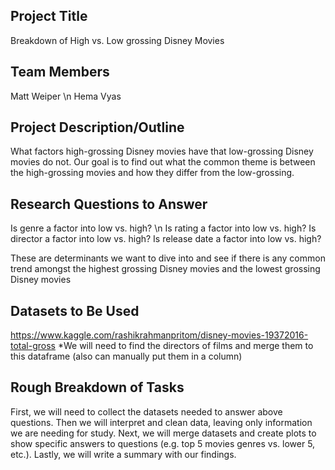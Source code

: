 ## Project Title
Breakdown of High vs. Low grossing Disney Movies

## Team Members
Matt Weiper \n
Hema Vyas

## Project Description/Outline
What factors high-grossing Disney movies have that low-grossing Disney movies do not. Our goal is to find out what the common theme is between the high-grossing movies and how they differ from the low-grossing.

## Research Questions to Answer
Is genre a factor into low vs. high? \n
Is rating a factor into low vs. high?
Is director a factor into low vs. high?
Is release date a factor into low vs. high?

These are determinants we want to dive into and see if there is any common trend amongst the highest grossing Disney movies and the lowest grossing Disney movies
## Datasets to Be Used

https://www.kaggle.com/rashikrahmanpritom/disney-movies-19372016-total-gross
*We will need to find the directors of films and merge them to this dataframe (also can manually put them in a column)

## Rough Breakdown of Tasks
First, we will need to collect the datasets needed to answer above questions. Then we will interpret and clean data, leaving only information we are needing for study. Next, we will merge datasets and create plots to show specific answers to questions (e.g. top 5 movies genres vs. lower 5, etc.). Lastly, we will write a summary with our findings. 

